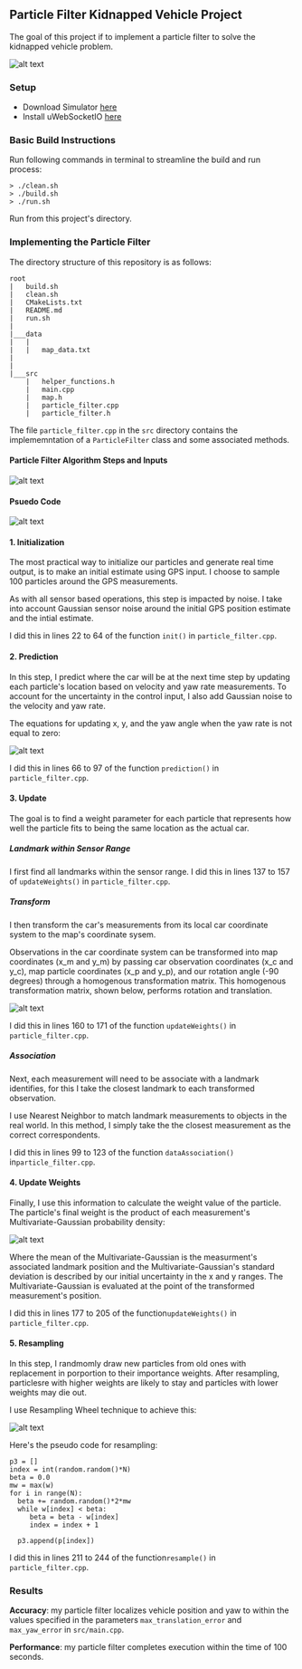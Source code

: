 ## Particle Filter Kidnapped Vehicle Project

The goal of this project if to implement a particle filter to solve the kidnapped vehicle problem.

[//]: # (Image References)
[image1]: ./images/particle_filter.png
[image2]: ./images/pseudocode.png
[image3]: ./images/prediction_eq.png
[image4]: ./images/homogenous.png
[image5]: ./images/multivariate_gauss.png
[image6]: ./images/wheel.png
[image7]: ./images/result.png

![alt text][image7]

### Setup
* Download Simulator [here](https://github.com/udacity/self-driving-car-sim/releases)
* Install uWebSocketIO [here](https://github.com/uWebSockets/uWebSockets)

### Basic Build Instructions
Run following commands in terminal to streamline the build and run process:

```
> ./clean.sh
> ./build.sh
> ./run.sh
```

Run from this project's directory.

### Implementing the Particle Filter
The directory structure of this repository is as follows:

```
root
|   build.sh
|   clean.sh
|   CMakeLists.txt
|   README.md
|   run.sh
|
|___data
|   |   
|   |   map_data.txt
|   
|   
|___src
    |   helper_functions.h
    |   main.cpp
    |   map.h
    |   particle_filter.cpp
    |   particle_filter.h
```

The file `particle_filter.cpp` in the `src` directory contains the implememntation of a `ParticleFilter` class and some associated methods.

#### Particle Filter Algorithm Steps and Inputs

![alt text][image1]

#### Psuedo Code

![alt text][image2]

#### 1. Initialization
The most practical way to initialize our particles and generate real time output, is to make an initial estimate using GPS input. I choose to sample 100 particles around the GPS measurements. 

As with all sensor based operations, this step is impacted by noise. I take into account Gaussian sensor noise around the initial GPS position estimate and the intial estimate.

I did this in lines 22 to 64 of the function `init()` in `particle_filter.cpp`.

#### 2. Prediction
In this step, I predict where the car will be at the next time step by updating each particle's location based on velocity and yaw rate measurements. To account for the uncertainty in the control input, I also add Gaussian noise to the velocity and yaw rate.

The equations for updating x, y, and the yaw angle when the yaw rate is not equal to zero:

![alt text][image3]

I did this in lines 66 to 97 of the function `prediction()` in `particle_filter.cpp`.


#### 3. Update
The goal is to find a weight parameter for each particle that represents how well the particle fits to being the same location as the actual car.

##### Landmark within Sensor Range
I first find all landmarks within the sensor range. I did this in lines 137 to 157 of `updateWeights()` in `particle_filter.cpp`.

##### Transform
I then transform the car's measurements from its local car coordinate system to the map's coordinate sysem.

Observations in the car coordinate system can be transformed into map coordinates (x_m and y_m) by passing car observation coordinates (x_c and y_c), map particle coordinates (x_p and y_p), and our rotation angle (-90 degrees) through a homogenous transformation matrix. This homogenous transformation matrix, shown below, performs rotation and translation.

![alt text][image4]

I did this in lines 160 to 171 of the function `updateWeights()` in `particle_filter.cpp`.

##### Association
Next, each measurement will need to be associate with a landmark identifies, for this I take the closest landmark to each transformed observation.

I use Nearest Neighbor to match landmark measurements to objects in the real world. In this method, I simply take the the closest measurement as the correct correspondents.

I did this in lines 99 to 123 of the function `dataAssociation()` in`particle_filter.cpp`.

#### 4. Update Weights
Finally, I use this information to calculate the weight value of the particle. The particle's final weight is the product of each measurement's Multivariate-Gaussian probability density:

![alt text][image5]

Where the mean of the Multivariate-Gaussian is the measurment's associated landmark position and the Multivariate-Gaussian's standard deviation is described by our initial uncertainty in the x and y ranges. The Multivariate-Gaussian is evaluated at the point of the transformed measurement's position.

I did this in lines 177 to 205 of the function`updateWeights()` in `particle_filter.cpp`.

#### 5. Resampling
In this step, I randmomly draw new particles from old ones with replacement in porportion to their importance weights. After resampling, particlesre with higher weights are likely to stay and particles with lower weights may die out.

I use Resampling Wheel technique to achieve this:

![alt text][image6]

Here's the pseudo code for resampling:
```
p3 = []
index = int(random.random()*N)
beta = 0.0
mw = max(w)
for i in range(N):
  beta += random.random()*2*mw
  while w[index] < beta:
     beta = beta - w[index]
     index = index + 1

  p3.append(p[index])
 ```
I did this in lines 211 to 244 of the function`resample()` in `particle_filter.cpp`.

### Results

**Accuracy**: my particle filter localizes vehicle position and yaw to within the values specified in the parameters `max_translation_error` and `max_yaw_error` in `src/main.cpp`.

**Performance**: my particle filter completes execution within the time of 100 seconds.

